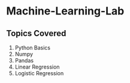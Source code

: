 # Machine-Learning-Lab

## Topics Covered

1. Python Basics
2. Numpy
3. Pandas
4. Linear Regression
5. Logistic Regression
